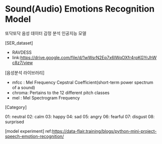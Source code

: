 # Sound(Audio) Emotions Recognition Model

또닥또닥 음성 데이터 감정 분석 인공지능 모델

[SER_dataset]
- RAVDESS
- link:https://drive.google.com/file/d/1wWsrN2Ep7x6lWqOXfr4rpKGYrJhWc8z7/view

[음성분석 라이브러리]
- mfcc : Mel Frequency Cepstral Coefficient(short-term power spectrum of a sound)
- chroma: Pertains to the 12 different pitch classes
- mel : Mel Spectrogram Frequency

[Category]

01: neutral
02: calm
03: happy
04: sad
05: angry
06: fearful
07: disgust
08: surprised

[model experiment]
ref:https://data-flair.training/blogs/python-mini-project-speech-emotion-recognition/
